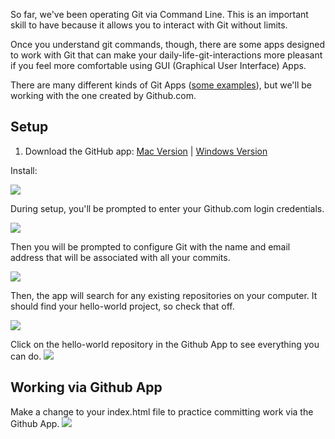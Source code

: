 So far, we've been operating Git via Command Line. This is an important skill to have because it allows you to interact with Git without limits.

Once you understand git commands, though, there are some apps designed to work with Git that can make your daily-life-git-interactions more pleasant if you feel more comfortable using GUI (Graphical User Interface) Apps.

There are many different kinds of Git Apps ([some examples](http://git-scm.com/downloads/guis)), but we'll be working with the one created by Github.com.




## Setup
1. Download the GitHub app: [Mac Version](http://mac.github.com/) | [Windows Version](http://windows.github.com/)

Install:

<img src='http://making-the-internet.s3.amazonaws.com/vc-github-app-setup-0.png'>

During setup, you'll be prompted to enter your Github.com login credentials.

<img src='http://making-the-internet.s3.amazonaws.com/vc-github-app-setup-1.png'>

Then you will be prompted to configure Git with the name and email address that will be associated with all your commits.

<img src='http://making-the-internet.s3.amazonaws.com/vc-github-app-setup-2.png'>

Then, the app will search for any existing repositories on your computer. It should find your hello-world project, so check that off.

<img src='http://making-the-internet.s3.amazonaws.com/vc-github-app-setup-3.png'>

Click on the hello-world repository in the Github App to see everything you can do.
<img src='http://making-the-internet.s3.amazonaws.com/vc-github-app-setup-4.png'>




## Working via Github App
Make a change to your index.html file to practice committing work via the Github App.
<img src='http://making-the-internet.s3.amazonaws.com/vc-github-app-first-commit.png'>

